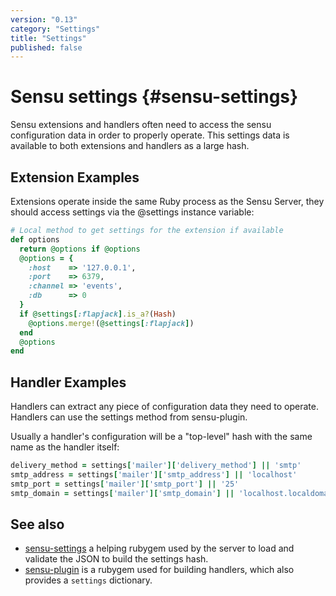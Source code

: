 ```yaml
---
version: "0.13"
category: "Settings"
title: "Settings"
published: false
---
```


# Sensu settings {#sensu-settings}

Sensu extensions and handlers often need to access the sensu configuration
data in order to properly operate. This settings data is available to both
extensions and handlers as a large hash.

## Extension Examples

Extensions operate inside the same Ruby process as the Sensu Server, they
should access settings via the @settings instance variable:

```ruby
# Local method to get settings for the extension if available
def options
  return @options if @options
  @options = {
    :host    => '127.0.0.1',
    :port    => 6379,
    :channel => 'events',
    :db      => 0
  }
  if @settings[:flapjack].is_a?(Hash)
    @options.merge!(@settings[:flapjack])
  end
  @options
end
```

## Handler Examples

Handlers can extract any piece of configuration data they need to operate. 
Handlers can use the settings method from sensu-plugin. 

Usually a handler's configuration will be a "top-level" hash with the same name
as the handler itself:

```ruby
delivery_method = settings['mailer']['delivery_method'] || 'smtp'
smtp_address = settings['mailer']['smtp_address'] || 'localhost'
smtp_port = settings['mailer']['smtp_port'] || '25'
smtp_domain = settings['mailer']['smtp_domain'] || 'localhost.localdomain'
```

## See also

* [sensu-settings](https://rubygems.org/gems/sensu-settings) a helping rubygem
used by the server to load and validate the JSON to build the settings hash.
* [sensu-plugin](https://github.com/sensu/sensu-plugin#handlers) is a rubygem
used for building handlers, which also provides a `settings` dictionary.


